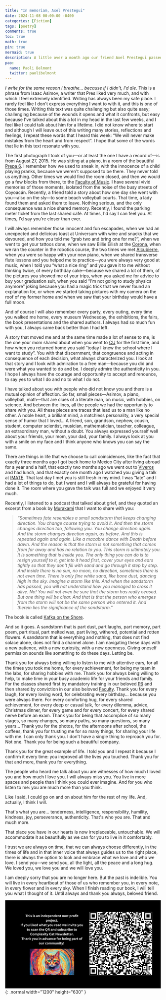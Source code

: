 ```yaml
---
title: "In memoriam, Axel Prestegui"
date: 2024-11-08 00:00:00 -0400
categories: [Fiction]
tags: [poetry]
comments: true
toc: true 
math: true
pin: true
mermaid: true
description: A little over a month ago our friend Axel Prestegui passed away. Behind him was a great human being and a talented mathematician. For this reason and more, today we have decided to honor him by translating a piece of writing that one of his best friends recited during his funeral tribute.
pao:
  name: Paoli Belmont
  twitter: paolibelmont
---
```

_I write for the same reason I breathe... because if I didn't, I'd die._ This is a phrase from Isaac Asimov, a writer that Pres liked very much, and with which I feel extremely identified. Writing has always been my safe place. I rarely feel like I don't express everything I want to with it, and this is one of those times. Writing this text was quite challenging but also quite easy; challenging because of the wounds it opens and what it confronts, but easy because I've talked about this a lot in my head in the last few weeks, and I feel like I could talk about him for a lifetime. I did not know where to start and although I will leave out of this writing many stories, reflections and feelings, I repeat these words that I heard this week: “We will never make mistakes from the heart and from respect”. I hope that some of the words that lie in this text resonate with you.

The first photograph I took of you—or at least the one I have a record of—is from August 27, 2015. He was sitting at a piano, in a room of the beautiful [Prepa 6](https://en.wikipedia.org/wiki/Escuela_Nacional_Preparatoria_6_%22Antonio_Caso%22). I remember how we used to sneak in, with the innocence of a child playing pranks, because we weren't supposed to be there. They never told us anything. Other times we would find the room closed, and then we would go a few blocks from there, to the [Faculty of Music](https://www.wikidata.org/wiki/Q5838768). I have several vivid memories of those moments, isolated from the noise of the busy streets of Coyoacán. Recently, a friend told a story about how one day she went with you—also on the sly—to some beach volleyball courts. That time, a lady found them and asked them to leave. Nothing serious, and the only consequence was a nice shared memory. Recently, I found the parking meter ticket from the last shared café. At times, I'd say I can feel you. At times, I'd say you're closer than ever.

I will always remember those innocent and fun escapades, when we had an unexpected and delicious toast at Universum with wine and snacks that we devoured, and how you told me “grab two and bring one for me?”, when we went to get your tattoos done, when we saw Billie Eilish at the [Corona](https://en.wikipedia.org/wiki/Corona_Capital), when we ran the counter in the robotics course, the two times we met [Alcubierre](https://en.wikipedia.org/wiki/Miguel_Alcubierre), when you were so happy with your new piano, when we shared transverse flute lessons and you helped me to practice—you were always very good at music, when I told you “what a nice ring” and you gave it to me without thinking twice, of every birthday cake—because we shared a lot of them, of the pictures you showed me of your trips, when you asked me for advice to buy your graduation suit, when you said “I'm not going to study physics anymore” joking because you had a magic trick that we never found an explanation for, or when we started taking pictures with my camera on the roof of my former home and when we saw that your birthday would have a full moon.

And of course I will also remember every party, every outing, every time you walked me home, every museum Wednesday, the exhibitions, the fairs, the book presentations and the shared authors. I always had so much fun with you, I always came back better than I had left.

A story that moved me and at the same time made a lot of sense to me, is the one your mom shared about when you went to [CU](https://en.wikipedia.org/wiki/Ciudad_Universitaria,_Mexico_City) for the first time, and how when you returned home you said “today I knew the school where I want to study”. You with that discernment, that congruence and acting in consequence of each decision, what always characterized you. I look at that story and I look with admiration to a free man—because you did and were what you wanted to do and be. I deeply admire the authenticity in you. I hope I always have the courage and opportunity to accept and renounce, to say yes to what I do and no to what I do not.

I have talked about you with people who did not know you and there is a mutual opinion of affection. So far, small pieces—Asimov, a piano, volleyball, math—that are clues of a literate man, on music, with hobbies, on science. And between the lines, all the people we had the opportunity to share with you. All these pieces are traces that lead us to a man like no other. A noble heart, a brilliant mind, a matchless personality, a very special sense of humor that I loved... A friend, son, grandson, nephew, cousin, student, computer scientist, musician, mathematician, teacher, colleague, an extraordinary man, without a doubt. You always expressed yourself well about your friends, your mom, your dad, your family. I always look at you with a smile on my face and I think anyone who knows you can say the same.

There are things in life that we choose to call coincidences, like the fact that exactly three months ago I got back home to Mexico City after living abroad for a year and a half, that exactly two months ago we went out to [Viveros](https://en.wikipedia.org/wiki/Viveros_de_Coyoac%C3%A1n) and had lunch, and that exactly one month ago I watched you giving a talk at [IMATE](https://www.instagram.com/imate.unam/reels/). That last day I met you is still fresh in my mind. I was “late” and I had a lot of things to do, but I went and I will always be grateful for having done it. The room where you gave the talk was full and we enjoyed it very much.

Recently, I listened to a podcast that talked about grief, and they quoted an excerpt from a book by [Murakami](https://en.wikipedia.org/wiki/Haruki_Murakami) that I want to share with you:

> _“Sometimes fate resembles a small sandstorm that keeps changing direction. You change course trying to avoid it. And then the storm changes direction too, following you. You change direction again. And the storm changes direction again, as before. And this is repeated again and again. Like a macabre dance with Death before dawn. And the reason is that the storm is not something that comes from far away and has no relation to you. This storm is ultimately you. It is something that is inside you. The only thing you can do is to resign yourself to it, get into it head first, cover your eyes and ears tightly so that they don't fill with sand and go through it step by step. And inside there is no sun, no moon, no direction, sometimes there is not even time. There is only fine white sand, like bone dust, dancing high in the sky. Imagine a storm like this._
> _And when the sandstorm has passed, you will not understand how you managed to cross it alive. No! You will not even be sure that the storm has really ceased. But one thing will be clear. And that is that the person who emerges from the storm will not be the same person who entered it. And therein lies the significance of the sandstorm.”_

The book is called [Kafka on the Shore](https://en.wikipedia.org/wiki/Kafka_on_the_Shore).

And so it goes. A sandstorm that is part dust, part laughs, part memory, part poem, part ritual, part melted wax, part living, withered, potential and rotten flowers. A sandstorm that is everything and nothing, that does not find solace alone, does not find a channel alone. I am navigating these days with a new patience, with a new curiosity, with a new openness. Giving oneself permission sounds like something to do these days. Letting be.

Thank you for always being willing to listen to me with attentive ears, for all the times you took me home, for every achievement, for being my team in the labs, for sharing hobbies with me. Thank you for always being willing to help, to make time in your busy academic life for your friends and family. For the classes shared first by mandatory training in our beloved [P6](https://en.wikipedia.org/wiki/Escuela_Nacional_Preparatoria_6_%22Antonio_Caso%22) and then shared by conviction in our also beloved [Faculty](https://en.wikipedia.org/wiki/School_of_Sciences,_UNAM). Thank you for every laugh, for every loving word, for celebrating every birthday... because you were always there. For every comforting hug, for every shared achievement, for every deep or casual talk, for every dilemma, advice, Christmas dinner, for every game and for every concert, for every shared nerve before an exam. Thank you for being that accomplice of so many stages, so many changes, so many paths, so many questions, so many years... Thank you for the photos, for the afternoons after school, the coffees, thank you for trusting me for so many things, for sharing your life with me. I can only thank you. I don't have a single thing to reproach you for. Not one. Thank you for being such a beautiful company.

Thank you for the great example of life. I told you and I repeat it because I confirm it every time: you improved all the lives you touched. Thank you for that and more, thank you for everything.

The people who heard me talk about you are witnesses of how much I loved you and how much I love you. I will always miss you. You live in more spaces and people than I think you could ever imagine. And for you who listen to me: you are much more than you think.

Like I said, I could go on and on about him for the rest of my life. And, actually, I think I will.

That's what you are... tenderness, intelligence, responsibility, humility, kindness, joy, perseverance, authenticity. That's who you are. That and much more.

That place you have in our hearts is now irreplaceable, untouchable. We will accommodate it as beautifully as we can for you to live in it comfortably.

I trust we are always on time, that we can always choose differently, in the times of life and in that inner voice that always guides us to the right place, there is always the option to look and embrace what we love and who we love. I send you—we send you, all the light, all the peace and a long hug. We loved you, we love you and we will love you.

I am deeply sorry that you are no longer here. But the past is indelible. You will live in every heartbeat of those of us who remember you, in every note, in every flower and in every sky. When I finish reading our book, I will tell you what I thought of it. Until always and thank you always, beloved friend.


![Desktop View](/assets/img/fix/complexity-cat-newsletter.png){: .normal width="1200" height="630" }
